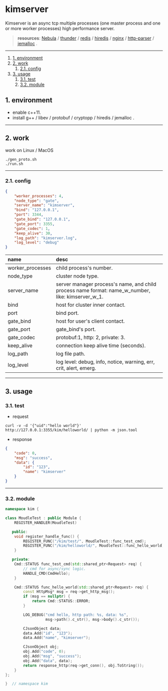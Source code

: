 # kimserver

Kimserver is an async tcp multiple processes (one master process and one or more worker processes) high performance server.

> **resources**:  [Nebula](https://github.com/Bwar/Nebula) / [thunder](https://github.com/doerjiayi/thunder) / [redis](https://github.com/antirez/redis) / [hiredis](https://github.com/redis/hiredis) / [nginx](https://github.com/nginx/nginx) / [http-parser](https://github.com/nodejs/http-parser) / [jemalloc](https://github.com/jemalloc/jemalloc) .

---
<!-- TOC -->

1. [1. environment](#1-environment)
2. [2. work](#2-work)
    1. [2.1. config](#21-config)
3. [3. usage](#3-usage)
    1. [3.1. test](#31-test)
    2. [3.2. module](#32-module)

<!-- /TOC -->
<a id="markdown-1-environment" name="1-environment"></a>
## 1. environment

* enable c++11.
* install g++ / libev / protobuf / cryptopp / hiredis / jemalloc .

---

<a id="markdown-2-work" name="2-work"></a>
## 2. work

work on Linux / MacOS

```shell
./gen_proto.sh
./run.sh
```

---

<a id="markdown-21-config" name="21-config"></a>
### 2.1. config

```json
{
    "worker_processes": 4,
    "node_type": "gate",
    "server_name": "kimserver",
    "bind": "127.0.0.1",
    "port": 3344,
    "gate_bind": "127.0.0.1",
    "gate_port": 3355,
    "gate_codec": 1,
    "keep_alive": 30,
    "log_path": "kimserver.log",
    "log_level": "debug"
}
```

| name             | desc                                                                                              |
| :--------------- | :------------------------------------------------------------------------------------------------ |
| worker_processes | child process's number.                                                                           |
| node_type        | cluster node type.                                                                                |
| server_name      | server manager process's name, and child process name format: name_w_number, like: kimserver_w_1. |
| bind             | host for cluster inner contact.                                                                   |
| port             | bind port.                                                                                        |
| gate_bind        | host for user's client contact.                                                                   |
| gate_port        | gate_bind's port.                                                                                 |
| gate_codec       | protobuf:1, http: 2, private: 3.                                                                  |
| keep_alive       | connection keep alive time (seconds).                                                             |
| log_path         | log file path.                                                                                    |
| log_level        | log level: debug, info, notice, warning, err, crit, alert, emerg.                                 |

---

<a id="markdown-3-usage" name="3-usage"></a>
## 3. usage

<a id="markdown-31-test" name="31-test"></a>
### 3.1. test

* request

```shell
curl -v -d '{"uid":"hello world"}' http://127.0.0.1:3355/kim/helloworld/ | python -m json.tool
```

* response

```json
{
    "code": 0,
    "msg": "success",
    "data": {
        "id": "123",
        "name": "kimserver"
    }
}
```

---

<a id="markdown-32-module" name="32-module"></a>
### 3.2. module

```c++
namespace kim {

class MoudleTest : public Module {
    REGISTER_HANDLER(MoudleTest)

   public:
    void register_handle_func() {
        REGISTER_FUNC("/kim/test/", MoudleTest::func_test_cmd);
        REGISTER_FUNC("/kim/helloworld/", MoudleTest::func_hello_world);
    }

   private:
    Cmd::STATUS func_test_cmd(std::shared_ptr<Request> req) {
        // cmd for async/sync logic.
        HANDLE_CMD(CmdHello);
    }

    Cmd::STATUS func_hello_world(std::shared_ptr<Request> req) {
        const HttpMsg* msg = req->get_http_msg();
        if (msg == nullptr) {
            return Cmd::STATUS::ERROR;
        }

        LOG_DEBUG("cmd hello, http path: %s, data: %s",
                  msg->path().c_str(), msg->body().c_str());

        CJsonObject data;
        data.Add("id", "123");
        data.Add("name", "kimserver");

        CJsonObject obj;
        obj.Add("code", 0);
        obj.Add("msg", "success");
        obj.Add("data", data);
        return response_http(req->get_conn(), obj.ToString());
    }
};

}  // namespace kim
```
